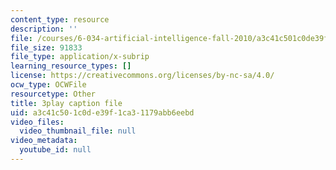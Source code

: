 ```yaml
---
content_type: resource
description: ''
file: /courses/6-034-artificial-intelligence-fall-2010/a3c41c501c0de39f1ca31179abb6eebd_Tl_p5pgBsyM.srt
file_size: 91833
file_type: application/x-subrip
learning_resource_types: []
license: https://creativecommons.org/licenses/by-nc-sa/4.0/
ocw_type: OCWFile
resourcetype: Other
title: 3play caption file
uid: a3c41c50-1c0d-e39f-1ca3-1179abb6eebd
video_files:
  video_thumbnail_file: null
video_metadata:
  youtube_id: null
---
```

